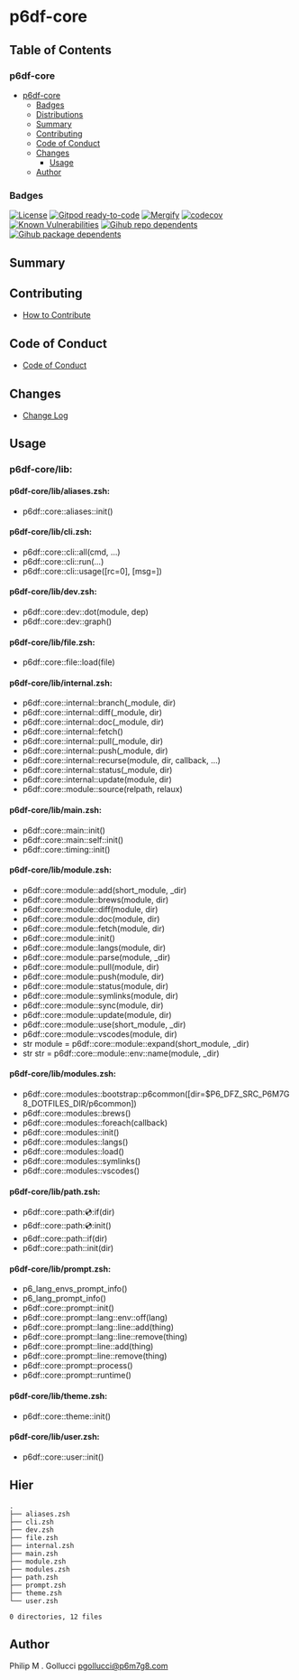 # p6df-core

## Table of Contents


### p6df-core
- [p6df-core](#p6df-core)
  - [Badges](#badges)
  - [Distributions](#distributions)
  - [Summary](#summary)
  - [Contributing](#contributing)
  - [Code of Conduct](#code-of-conduct)
  - [Changes](#changes)
    - [Usage](#usage)
  - [Author](#author)

### Badges

[![License](https://img.shields.io/badge/License-Apache%202.0-yellowgreen.svg)](https://opensource.org/licenses/Apache-2.0)
[![Gitpod ready-to-code](https://img.shields.io/badge/Gitpod-ready--to--code-blue?logo=gitpod)](https://gitpod.io/#https://github.com/p6m7g8/p6df-core)
[![Mergify](https://img.shields.io/endpoint.svg?url=https://gh.mergify.io/badges/p6m7g8/p6df-core/&style=flat)](https://mergify.io)
[![codecov](https://codecov.io/gh/p6m7g8/p6df-core/branch/master/graph/badge.svg?token=14Yj1fZbew)](https://codecov.io/gh/p6m7g8/p6df-core)
[![Known Vulnerabilities](https://snyk.io/test/github/p6m7g8/p6df-core/badge.svg?targetFile=package.json)](https://snyk.io/test/github/p6m7g8/p6df-core?targetFile=package.json)
[![Gihub repo dependents](https://badgen.net/github/dependents-repo/p6m7g8/p6df-core)](https://github.com/p6m7g8/p6df-core/network/dependents?dependent_type=REPOSITORY)
[![Gihub package dependents](https://badgen.net/github/dependents-pkg/p6m7g8/p6df-core)](https://github.com/p6m7g8/p6df-core/network/dependents?dependent_type=PACKAGE)

## Summary

## Contributing

- [How to Contribute](CONTRIBUTING.md)

## Code of Conduct

- [Code of Conduct](https://github.com/p6m7g8/.github/blob/master/CODE_OF_CONDUCT.md)

## Changes

- [Change Log](CHANGELOG.md)

## Usage

### p6df-core/lib:

#### p6df-core/lib/aliases.zsh:

- p6df::core::aliases::init()

#### p6df-core/lib/cli.zsh:

- p6df::core::cli::all(cmd, ...)
- p6df::core::cli::run(...)
- p6df::core::cli::usage([rc=0], [msg=])

#### p6df-core/lib/dev.zsh:

- p6df::core::dev::dot(module, dep)
- p6df::core::dev::graph()

#### p6df-core/lib/file.zsh:

- p6df::core::file::load(file)

#### p6df-core/lib/internal.zsh:

- p6df::core::internal::branch(_module, dir)
- p6df::core::internal::diff(_module, dir)
- p6df::core::internal::doc(_module, dir)
- p6df::core::internal::fetch()
- p6df::core::internal::pull(_module, dir)
- p6df::core::internal::push(_module, dir)
- p6df::core::internal::recurse(module, dir, callback, ...)
- p6df::core::internal::status(_module, dir)
- p6df::core::internal::update(module, dir)
- p6df::core::module::source(relpath, relaux)

#### p6df-core/lib/main.zsh:

- p6df::core::main::init()
- p6df::core::main::self::init()
- p6df::core::timing::init()

#### p6df-core/lib/module.zsh:

- p6df::core::module::add(short_module, _dir)
- p6df::core::module::brews(module, dir)
- p6df::core::module::diff(module, dir)
- p6df::core::module::doc(module, dir)
- p6df::core::module::fetch(module, dir)
- p6df::core::module::init()
- p6df::core::module::langs(module, dir)
- p6df::core::module::parse(module, _dir)
- p6df::core::module::pull(module, dir)
- p6df::core::module::push(module, dir)
- p6df::core::module::status(module, dir)
- p6df::core::module::symlinks(module, dir)
- p6df::core::module::sync(module, dir)
- p6df::core::module::update(module, dir)
- p6df::core::module::use(short_module, _dir)
- p6df::core::module::vscodes(module, dir)
- str module = p6df::core::module::expand(short_module, _dir)
- str str = p6df::core::module::env::name(module, _dir)

#### p6df-core/lib/modules.zsh:

- p6df::core::modules::bootstrap::p6common([dir=$P6_DFZ_SRC_P6M7G8_DOTFILES_DIR/p6common])
- p6df::core::modules::brews()
- p6df::core::modules::foreach(callback)
- p6df::core::modules::init()
- p6df::core::modules::langs()
- p6df::core::modules::load()
- p6df::core::modules::symlinks()
- p6df::core::modules::vscodes()

#### p6df-core/lib/path.zsh:

- p6df::core::path::cd::if(dir)
- p6df::core::path::cd::init()
- p6df::core::path::if(dir)
- p6df::core::path::init(dir)

#### p6df-core/lib/prompt.zsh:

- p6_lang_envs_prompt_info()
- p6_lang_prompt_info()
- p6df::core::prompt::init()
- p6df::core::prompt::lang::env::off(lang)
- p6df::core::prompt::lang::line::add(thing)
- p6df::core::prompt::lang::line::remove(thing)
- p6df::core::prompt::line::add(thing)
- p6df::core::prompt::line::remove(thing)
- p6df::core::prompt::process()
- p6df::core::prompt::runtime()

#### p6df-core/lib/theme.zsh:

- p6df::core::theme::init()

#### p6df-core/lib/user.zsh:

- p6df::core::user::init()



## Hier
```text
.
├── aliases.zsh
├── cli.zsh
├── dev.zsh
├── file.zsh
├── internal.zsh
├── main.zsh
├── module.zsh
├── modules.zsh
├── path.zsh
├── prompt.zsh
├── theme.zsh
└── user.zsh

0 directories, 12 files
```
## Author

Philip M . Gollucci <pgollucci@p6m7g8.com>

